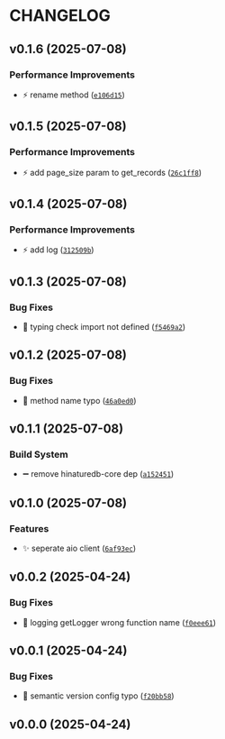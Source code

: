 # CHANGELOG


## v0.1.6 (2025-07-08)

### Performance Improvements

- :zap: rename method
  ([`e106d15`](https://github.com/simulacraliasing/hinaturedb-client/commit/e106d1573b139d5ffc515e9c98e83787904a0190))


## v0.1.5 (2025-07-08)

### Performance Improvements

- :zap: add page_size param to get_records
  ([`26c1ff8`](https://github.com/simulacraliasing/hinaturedb-client/commit/26c1ff824ce9d7c0d3b12348c168b778af1bceba))


## v0.1.4 (2025-07-08)

### Performance Improvements

- :zap: add log
  ([`312509b`](https://github.com/simulacraliasing/hinaturedb-client/commit/312509bcdbbdc86ecb8b6cbdc777903e5cb823f2))


## v0.1.3 (2025-07-08)

### Bug Fixes

- :bug: typing check import not defined
  ([`f5469a2`](https://github.com/simulacraliasing/hinaturedb-client/commit/f5469a29c488de5bc1345b4bceb36a22bccbcaec))


## v0.1.2 (2025-07-08)

### Bug Fixes

- :bug: method name typo
  ([`46a0ed0`](https://github.com/simulacraliasing/hinaturedb-client/commit/46a0ed06d77b9358869f3a04f40725a96455c928))


## v0.1.1 (2025-07-08)

### Build System

- :heavy_minus_sign: remove hinaturedb-core dep
  ([`a152451`](https://github.com/simulacraliasing/hinaturedb-client/commit/a15245117aff6f9d3a5bdd9c4d844111612b50ff))


## v0.1.0 (2025-07-08)

### Features

- :sparkles: seperate aio client
  ([`6af93ec`](https://github.com/simulacraliasing/hinaturedb-client/commit/6af93ec1792876762ca68b64a12724811bf09bd9))


## v0.0.2 (2025-04-24)

### Bug Fixes

- :bug: logging getLogger wrong function name
  ([`f0eee61`](https://github.com/simulacraliasing/hinaturedb-client/commit/f0eee610141861b7451c0e9218bfdae235059be9))


## v0.0.1 (2025-04-24)

### Bug Fixes

- :bug: semantic version config typo
  ([`f20bb58`](https://github.com/simulacraliasing/hinaturedb-client/commit/f20bb5824246226b902c30a4050ce7f03b71047a))


## v0.0.0 (2025-04-24)
